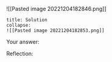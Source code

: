 
![[Pasted image 20221204182846.png]]

```ad-note
title: Solution
collapse:
![[Pasted image 20221204182853.png]]

```

Your answer:

Reflection:
